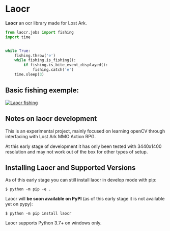 # Laocr

**Laocr** an ocr library made for Lost Ark.

```python
from laocr.jobs import fishing
import time


while True:
    fishing.throw('e')
    while fishing.is_fishing():
        if fishing.is_bite_event_displayed():
            fishing.catch('e')
    time.sleep(3)

```

## Basic fishing exemple:

[![Laocr fishing](https://i.ibb.co/zJKJqjt/cbgpgc.jpg)](https://streamable.com/e/cbgpgc)

## Notes on laocr development

This is an experimental project, mainly focused on learning openCV through interfacing with Lost Ark MMO Action RPG.

At this early stage of development it has only been tested with 3440x1400 resolution and may not work out of the box
for other types of setup.


## Installing Laocr and Supported Versions

As of this early stage you can still install laocr in develop mode with pip:

```console
$ python -m pip -e .
```

Laocr will **be soon available on PyPI** (as of this early stage it is not available yet on pypy):

```console
$ python -m pip install laocr
```

Laocr supports Python 3.7+ on windows only.
